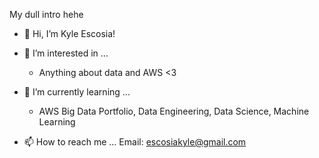 My dull intro hehe

- 👋 Hi, I’m Kyle Escosia!
- 👀 I’m interested in ...
  - Anything about data and AWS <3
- 🌱 I’m currently learning ...
  - AWS Big Data Portfolio, Data Engineering, Data Science, Machine Learning
  
  
- 📫 How to reach me ...
  Email: escosiakyle@gmail.com
<!---
klescosia/klescosia is a ✨ special ✨ repository because its `README.md` (this file) appears on your GitHub profile.
You can click the Preview link to take a look at your changes.
--->
